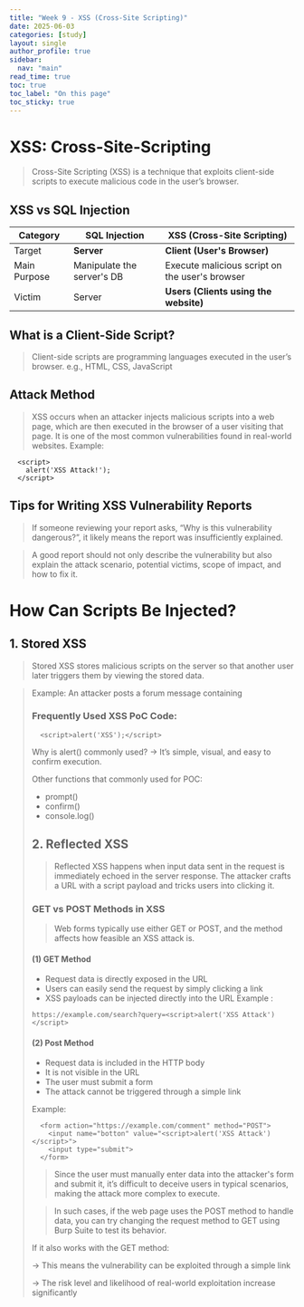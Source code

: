 ```yaml
---
title: "Week 9 - XSS (Cross-Site Scripting)"
date: 2025-06-03
categories: [study]
layout: single
author_profile: true
sidebar:
  nav: "main"
read_time: true
toc: true
toc_label: "On this page"
toc_sticky: true
---
```


# XSS: Cross-Site-Scripting
  > Cross-Site Scripting (XSS) is a technique that exploits client-side scripts to execute malicious code in the user’s browser.

## XSS vs SQL Injection

  | Category       | SQL Injection                | XSS (Cross-Site Scripting)                    |
  |----------------|------------------------------|-----------------------------------------------|
  | Target         | **Server**                   | **Client (User's Browser)**                  |
  | Main Purpose   | Manipulate the server's DB   | Execute malicious script on the user's browser |
  | Victim         | Server                       | **Users (Clients using the website)**        |
  
## What is a Client-Side Script?
  > Client-side scripts are programming languages executed in the user’s browser.
      e.g., HTML, CSS, JavaScript
  
## Attack Method
  > XSS occurs when an attacker injects malicious scripts into a web page, which are then executed in the browser of a user visiting that page. It is one of the most common vulnerabilities found in real-world websites.
  Example:
  ```
    <script>
      alert('XSS Attack!');
    </script>
  ```
## Tips for Writing XSS Vulnerability Reports
  > If someone reviewing your report asks, “Why is this vulnerability dangerous?”, it likely means the report was insufficiently explained.
  
  > A good report should not only describe the vulnerability but also explain the attack scenario, potential victims, scope of impact, and how to fix it.
  
# How Can Scripts Be Injected?
## 1. Stored XSS 
  > Stored XSS stores malicious scripts on the server so that another user later triggers them by viewing the stored data.
  
  > Example: An attacker posts a forum message containing <script> code, and the script executes when other users view the post.

  - Check whether the input is reflected back in the page
  - Test if special characters are being filtered e.g., < ' " > 
  - Try injecting standard script tags e.g., <script>______</script>

### Frequently Used XSS PoC Code:
  ```
    <script>alert('XSS');</script>
  ```
  Why is alert() commonly used?
  → It’s simple, visual, and easy to confirm execution.
  
  Other functions that commonly used for POC:
  - prompt()
  - confirm()
  - console.log()
  
## 2. Reflected XSS 
  > Reflected XSS happens when input data sent in the request is immediately echoed in the server response. The attacker crafts a URL with a script payload and tricks users into clicking it.
### GET vs POST Methods in XSS
  > Web forms typically use either GET or POST, and the method affects how feasible an XSS attack is.

#### (1) GET Method
  - Request data is directly exposed in the URL
  - Users can easily send the request by simply clicking a link
  - XSS payloads can be injected directly into the URL
  Example :
  ```
  https://example.com/search?query=<script>alert('XSS Attack')</script>
  ```

#### (2) Post Method
  - Request data is included in the HTTP body
  - It is not visible in the URL
  - The user must submit a form
  - The attack cannot be triggered through a simple link

  Example:
  ```
    <form action="https://example.com/comment" method="POST">
      <input name="botton" value="<script>alert('XSS Attack')</script>">
      <input type="submit">
    </form>
  ```
  > Since the user must manually enter data into the attacker's form and submit it, it’s difficult to deceive users in typical scenarios, making the attack more complex to execute.
  
  > In such cases, if the web page uses the POST method to handle data, you can try changing the request method to GET using Burp Suite to test its behavior.

  
  If it also works with the GET method:
  
  → This means the vulnerability can be exploited through a simple link
    
  → The risk level and likelihood of real-world exploitation increase significantly

















